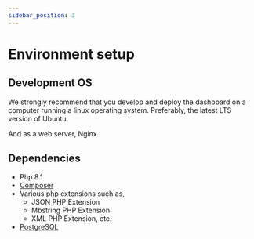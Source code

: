 ```yaml
---
sidebar_position: 3
---
```


# Environment setup


## Development OS
We strongly recommend that you develop and deploy the dashboard on a computer running a linux operating system. Preferably, the latest LTS version of Ubuntu.

And as a web server, Nginx.

## Dependencies
- Php 8.1
- [Composer](https://getcomposer.org/)
- Various php extensions such as,
    - JSON PHP Extension
    - Mbstring PHP Extension
    - XML PHP Extension, etc.
- [PostgreSQL](https://www.postgresql.org/)
